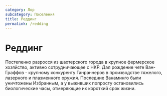 ```yaml
---
category: Лор
subcategory: Поселения
title: Реддинг
permalink: /redding
---
```


# Реддинг 
Постепенно разросся из шахтерского города в крупное фермерское хозяйство, активно сотрудничающее с НКР. Дал рождение чете Ван-Граффов - крупному конкуренту Ганраннеров в производстве тяжелого, лазерного и плазменного оружия. Последние Ванаминго были уничтожены Избранным, а у выживших попросту остановились биологические часы, отмеряющие их короткий срок жизни.